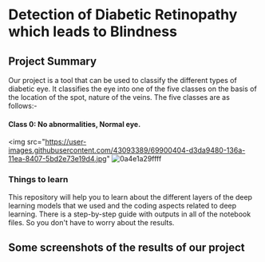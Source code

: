 # Detection of Diabetic Retinopathy which leads to Blindness

## Project Summary
Our project is a tool that can be used to classify the different types of diabetic
eye. It classifies the eye into one of the five classes on the basis of the location
of the spot, nature of the veins. The five classes are as follows:-

#### Class 0: No abnormalities, Normal eye.
<img src="https://user-images.githubusercontent.com/43093389/69900404-d3da9480-136a-11ea-8407-5bd2e73e19d4.jpg"
![0a4e1a29ffff](https://user-images.githubusercontent.com/43093389/69900404-d3da9480-136a-11ea-8407-5bd2e73e19d4.jpg)



### Things to learn
This repository will help you to learn about the different layers of the deep learning models that we used and the coding aspects related to deep learning. There is a step-by-step guide with outputs in all of the notebook files. So you don't have to worry about the results.

## Some screenshots of the results of our project
```

